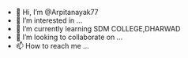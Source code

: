 - 👋 Hi, I’m @Arpitanayak77
- 👀 I’m interested in ...
- 🌱 I’m currently learning SDM COLLEGE,DHARWAD
- 💞️ I’m looking to collaborate on ...
- 📫 How to reach me ...

<!---
Arpitanayak77/Arpitanayak77 is a ✨ special ✨ repository because its `README.md` (this file) appears on your GitHub profile.
You can click the Preview link to take a look at your changes.
--->
